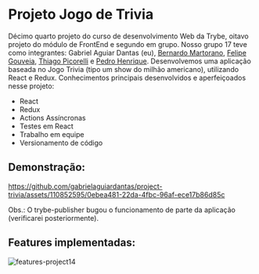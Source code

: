 # Projeto Jogo de Trivia #

Décimo quarto projeto do curso de desenvolvimento Web da Trybe, oitavo projeto do módulo de FrontEnd e segundo em grupo. Nosso grupo 17 teve como integrantes: Gabriel Aguiar Dantas (eu), [Bernardo Martorano](https://github.com/bermartorano), [Felipe Gouveia](https://github.com/fgouveiase), [Thiago Picorelli](https://github.com/thiagopicorelli) e [Pedro Henrique](https://github.com/pedrohxiv). Desenvolvemos uma aplicação baseada no Jogo Trivia (tipo um show do milhão americano), utilizando React e Redux. Conhecimentos principais desenvolvidos e aperfeiçoados nesse projeto:

- React
- Redux
- Actions Assíncronas
- Testes em React
- Trabalho em equipe
- Versionamento de código

## Demonstração: ##

https://github.com/gabrielaguiardantas/project-trivia/assets/110852595/0ebea481-22da-4fbc-96af-ece17b86d85c

Obs.: O trybe-publisher bugou o funcionamento de parte da aplicação (verificarei posteriormente).

## Features implementadas: ##

![features-project14](https://github.com/gabrielaguiardantas/project-trivia/assets/110852595/111e5db8-301a-4bec-99dc-c5b31ffc815a)
